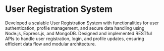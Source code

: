 # User Registration System

Developed a scalable User Registration System with functionalities for user authentication, profile management, and secure data handling using Node.js, Express.js, and MongoDB.
Designed and implemented RESTful APIs to handle user registration, login, and profile updates, ensuring efficient data flow and modular architecture.
